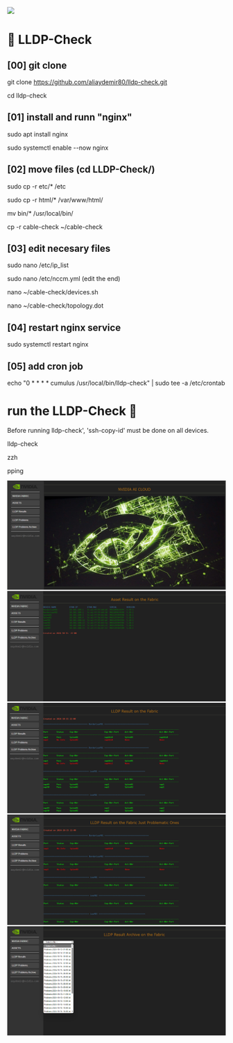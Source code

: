 ![](assets/nvidia.png)

# 🚀️ LLDP-Check

## [00] git clone  

git clone https://github.com/aliaydemir80/lldp-check.git

cd lldp-check



## [01]  install and runn "nginx"

sudo apt install nginx

sudo systemctl enable --now nginx



## [02]  move files (cd LLDP-Check/)

sudo cp -r etc/* /etc

sudo cp -r html/* /var/www/html/

mv bin/* /usr/local/bin/

cp -r cable-check ~/cable-check 



## [03]  edit necesary files

sudo nano /etc/ip_list    

sudo nano /etc/nccm.yml   (edit the end)

nano ~/cable-check/devices.sh

nano ~/cable-check/topology.dot



## [04]  restart nginx service

sudo systemctl restart nginx



## [05]  add cron job

echo "0 * * * * cumulus /usr/local/bin/lldp-check" | sudo tee -a /etc/crontab



 
# run the LLDP-Check 🚀️

Before running lldp-check', 'ssh-copy-id' must be done on all devices.

lldp-check

zzh

pping


![screenshot](demo/1.png)
![screenshot](demo/2.png)
![screenshot](demo/3.png)
![screenshot](demo/4.png)
![screenshot](demo/5.png)

